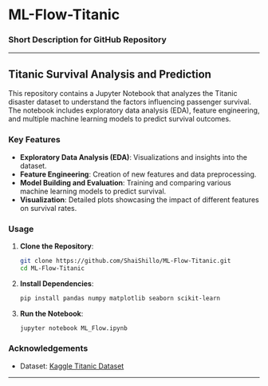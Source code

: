 # ML-Flow-Titanic
### Short Description for GitHub Repository

---

## Titanic Survival Analysis and Prediction

This repository contains a Jupyter Notebook that analyzes the Titanic disaster dataset to understand the factors influencing passenger survival. The notebook includes exploratory data analysis (EDA), feature engineering, and multiple machine learning models to predict survival outcomes.

### Key Features

- **Exploratory Data Analysis (EDA)**: Visualizations and insights into the dataset.
- **Feature Engineering**: Creation of new features and data preprocessing.
- **Model Building and Evaluation**: Training and comparing various machine learning models to predict survival.
- **Visualization**: Detailed plots showcasing the impact of different features on survival rates.

### Usage

1. **Clone the Repository**:
   ```bash
   git clone https://github.com/ShaiShillo/ML-Flow-Titanic.git
   cd ML-Flow-Titanic
   ```

2. **Install Dependencies**:
   ```bash
   pip install pandas numpy matplotlib seaborn scikit-learn
   ```

3. **Run the Notebook**:
   ```bash
   jupyter notebook ML_Flow.ipynb
   ```

### Acknowledgements

- Dataset: [Kaggle Titanic Dataset](https://www.kaggle.com/c/titanic/data)

---

